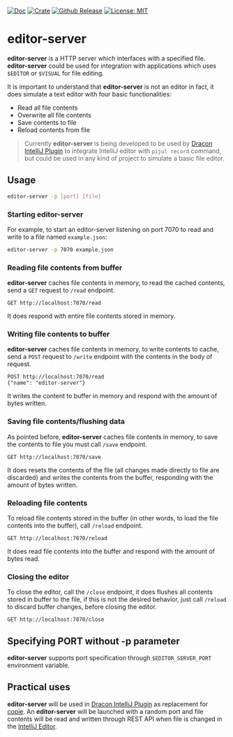 [![Doc](https://docs.rs/editor-server/badge.svg)](https://docs.rs/editor-server)
[![Crate](https://img.shields.io/crates/v/editor-server.svg)](https://crates.io/crates/editor-server)
[![Github Release](https://img.shields.io/github/v/release/JonathanxD/editor-server?label=github%20release)](https://github.com/JonathanxD/editor-server/releases)
[![License: MIT](https://img.shields.io/crates/l/validbr)](https://opensource.org/licenses/MIT)

# editor-server

**editor-server** is a HTTP server which interfaces with a specified file. **editor-server** could be used for integration with applications which uses `$EDITOR` or `$VISUAL` for file editing.

It is important to understand that **editor-server** is not an editor in fact, it does simulate a text editor with four basic functionalities:

- Read all file contents
- Overwrite all file contents
- Save contents to file
- Reload contents from file

> Currently **editor-server** is being developed to be used by [Dracon IntelliJ Plugin](https://nest.pijul.com/Jonathan/Dracon) to integrate IntelliJ editor with `pijul record` command, but could be used in any kind of project to simulate a basic file editor.

## Usage

```bash
editor-server -p [port] [file]
```

### Starting editor-server

For example, to start an editor-server listening on port 7070 to read and write to a file named `example.json`:

```bash
editor-server -p 7070 example.json
```

### Reading file contents from buffer

**editor-server** caches file contents in memory, to read the cached contents, send a `GET` request to `/read` endpoint.

```http request
GET http://localhost:7070/read
```

It does respond with entire file contents stored in memory.

### Writing file contents to buffer

**editor-server** caches file contents in memory, to write contents to cache, send a `POST` request to `/write` endpoint with the contents in the body of request.

```http request
POST http://localhost:7070/read
{"name": "editor-server"}
```

It writes the content to buffer in memory and respond with the amount of bytes written.

### Saving file contents/flushing data

As pointed before, **editor-server** caches file contents in memory, to save the contents to file you must call `/save` endpoint.

```http request
GET http://localhost:7070/save
```

It does resets the contents of the file (all changes made directly to file are discarded) and writes the contents from the buffer, responding with the amount of bytes written.

### Reloading file contents

To reload file contents stored in the buffer (in other words, to load the file contents into the buffer), call `/reload` endpoint.

```http request
GET http://localhost:7070/reload
```

It does read file contents into the buffer and respond with the amount of bytes read.

### Closing the editor

To close the editor, call the `/close` endpoint, it does flushes all contents stored in buffer to the file, if this is not the desired behavior, just call `/reload` to discard buffer changes, before closing the editor.

```http request
GET http://localhost:7070/close
```

## Specifying PORT without -p parameter

**editor-server** supports port specification through `$EDITOR_SERVER_PORT` environment variable.

## Practical uses

**editor-server** will be used in [Dracon IntelliJ Plugin](https://nest.pijul.com/Jonathan/Dracon) as replacement for [copie](https://github.com/JonathanxD/copie). An **editor-server** will be launched with a random port and file contents will be read and written through REST API when file is changed in the [IntelliJ Editor](https://www.jetbrains.com/pt-br/idea/).